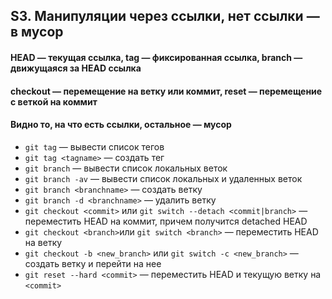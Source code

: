 ## S3. Манипуляции через ссылки, нет ссылки — в мусор

#### HEAD — текущая ссылка, tag — фиксированная ссылка, branch — движущаяся за HEAD ссылка

#### checkout — перемещение на ветку или коммит, reset — перемещение с веткой на коммит

#### Видно то, на что есть ссылки, остальное — мусор

- `git tag` — вывести список тегов
- `git tag <tagname>` — создать тег
- `git branch` — вывести список локальных веток
- `git branch -av` — вывести список локальных и удаленных веток
- `git branch <branchname>` — создать ветку
- `git branch -d <branchname>` — удалить ветку
- `git checkout <commit>` или `git switch --detach <commit|branch>` — переместить HEAD на коммит, причем получится detached HEAD
- `git checkout <branch>`или `git switch <branch>` — переместить HEAD на ветку
- `git checkout -b <new_branch>` или `git switch -c <new_branch>` — создать ветку и перейти на нее
- `git reset --hard <commit>` — переместить HEAD и текущую ветку на `<commit>`
